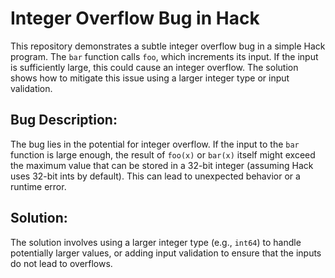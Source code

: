 # Integer Overflow Bug in Hack

This repository demonstrates a subtle integer overflow bug in a simple Hack program. The `bar` function calls `foo`, which increments its input.  If the input is sufficiently large, this could cause an integer overflow.  The solution shows how to mitigate this issue using a larger integer type or input validation.

## Bug Description:
The bug lies in the potential for integer overflow. If the input to the `bar` function is large enough, the result of `foo(x)` or `bar(x)` itself might exceed the maximum value that can be stored in a 32-bit integer (assuming Hack uses 32-bit ints by default). This can lead to unexpected behavior or a runtime error.

## Solution:
The solution involves using a larger integer type (e.g., `int64`) to handle potentially larger values, or adding input validation to ensure that the inputs do not lead to overflows.